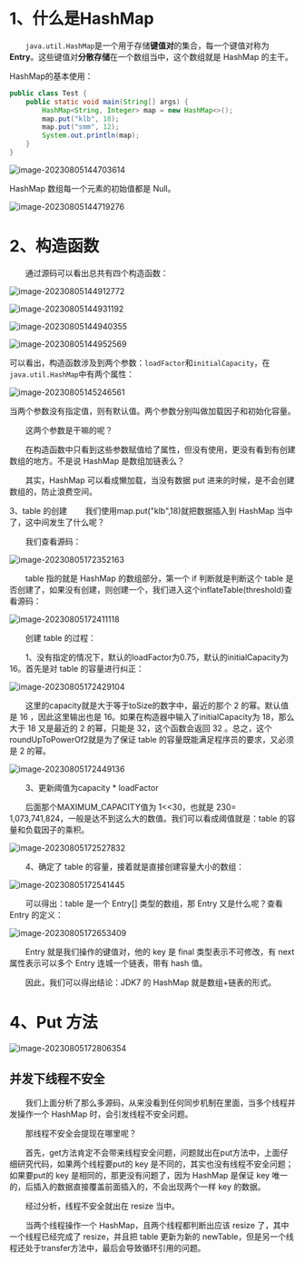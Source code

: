# 1、什么是HashMap

  `java.util.HashMap`是一个用于存储**键值对**的集合，每一个键值对称为 **Entry**。这些键值对**分散存储**在一个数组当中，这个数组就是 HashMap 的主干。

HashMap的基本使用：

```java
public class Test {
    public static void main(String[] args) {
        HashMap<String, Integer> map = new HashMap<>();
        map.put("klb", 18);
        map.put("smm", 12);
        System.out.println(map);
    }
}
```

![image-20230805144703614](C:/Users/DELL/AppData/Roaming/Typora/typora-user-images/image-20230805144703614.png)

HashMap 数组每一个元素的初始值都是 Null。

![image-20230805144719276](C:/Users/DELL/AppData/Roaming/Typora/typora-user-images/image-20230805144719276.png)

# 2、构造函数

  通过源码可以看出总共有四个构造函数：

![image-20230805144912772](C:/Users/DELL/AppData/Roaming/Typora/typora-user-images/image-20230805144912772.png)

![image-20230805144931192](C:/Users/DELL/AppData/Roaming/Typora/typora-user-images/image-20230805144931192.png)

![image-20230805144940355](C:/Users/DELL/AppData/Roaming/Typora/typora-user-images/image-20230805144940355.png)

![image-20230805144952569](C:/Users/DELL/AppData/Roaming/Typora/typora-user-images/image-20230805144952569.png)

可以看出，构造函数涉及到两个参数：`loadFactor`和`initialCapacity`，在`java.util.HashMap`中有两个属性：

![image-20230805145246561](C:/Users/DELL/AppData/Roaming/Typora/typora-user-images/image-20230805145246561.png)

当两个参数没有指定值，则有默认值。两个参数分别叫做加载因子和初始化容量。

  这两个参数是干嘛的呢？

  在构造函数中只看到这些参数赋值给了属性，但没有使用，更没有看到有创建数组的地方。不是说 HashMap 是数组加链表么？

  其实，HashMap 可以看成懒加载，当没有数据 put 进来的时候，是不会创建数组的，防止浪费空间。

3、table 的创建
  我们使用map.put("klb",18)就把数据插入到 HashMap 当中了，这中间发生了什么呢？

  我们查看源码：

![image-20230805172352163](C:/Users/DELL/AppData/Roaming/Typora/typora-user-images/image-20230805172352163.png)

  table 指的就是 HashMap 的数组部分，第一个 if 判断就是判断这个 table 是否创建了，如果没有创建，则创建一个，我们进入这个inflateTable(threshold)查看源码：

![image-20230805172411118](C:/Users/DELL/AppData/Roaming/Typora/typora-user-images/image-20230805172411118.png)

  创建 table 的过程：

  1、没有指定的情况下，默认的loadFactor为0.75，默认的initialCapacity为16。首先是对 table 的容量进行纠正：

![image-20230805172429104](C:/Users/DELL/AppData/Roaming/Typora/typora-user-images/image-20230805172429104.png)

  这里的capacity就是大于等于toSize的数字中，最近的那个 2 的幂。默认值是 16 ，因此这里输出也是 16。如果在构造器中输入了initialCapacity为 18，那么大于 18 又是最近的 2 的幂，只能是 32，这个函数会返回 32 。总之，这个roundUpToPowerOf2就是为了保证 table 的容量既能满足程序员的要求，又必须是 2 的幂。

![image-20230805172449136](C:/Users/DELL/AppData/Roaming/Typora/typora-user-images/image-20230805172449136.png)

  3、更新阈值为capacity * loadFactor

  后面那个MAXIMUM_CAPACITY值为 1<<30，也就是 230= 1,073,741,824，一般是达不到这么大的数值。我们可以看成阈值就是：table 的容量和负载因子的乘积。

![image-20230805172527832](C:/Users/DELL/AppData/Roaming/Typora/typora-user-images/image-20230805172527832.png)

  4、确定了 table 的容量，接着就是直接创建容量大小的数组：

![image-20230805172541445](C:/Users/DELL/AppData/Roaming/Typora/typora-user-images/image-20230805172541445.png)

  可以得出：table 是一个 Entry[] 类型的数组，那 Entry 又是什么呢？查看 Entry 的定义：

![image-20230805172653409](C:/Users/DELL/AppData/Roaming/Typora/typora-user-images/image-20230805172653409.png)

  Entry 就是我们操作的键值对，他的 key 是 final 类型表示不可修改，有 next 属性表示可以多个 Entry 连城一个链表，带有 hash 值。

  因此，我们可以得出结论：JDK7 的 HashMap 就是数组+链表的形式。


# 4、Put 方法

![image-20230805172806354](C:/Users/DELL/AppData/Roaming/Typora/typora-user-images/image-20230805172806354.png)





## 并发下线程不安全

  我们上面分析了那么多源码，从来没看到任何同步机制在里面，当多个线程并发操作一个 HashMap 时，会引发线程不安全问题。

  那线程不安全会提现在哪里呢？

  首先，get方法肯定不会带来线程安全问题，问题就出在put方法中，上面仔细研究代码，如果两个线程要put的 key 是不同的，其实也没有线程不安全问题；如果要put的 key 是相同的，那更没有问题了，因为 HashMap 是保证 key 唯一的，后插入的数据直接覆盖前面插入的，不会出现两个一样 key 的数据。

  经过分析，线程不安全就出在 resize 当中。

  当两个线程操作一个 HashMap，且两个线程都判断出应该 resize 了，其中一个线程已经完成了 resize，并且把 table 更新为新的 newTable，但是另一个线程还处于transfer方法中，最后会导致循环引用的问题。

